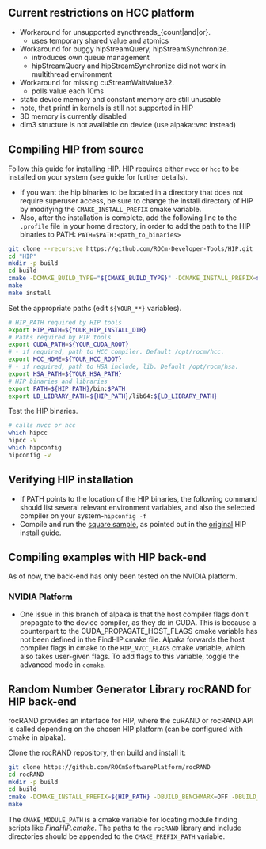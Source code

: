 ## Current restrictions on HCC platform

- Workaround for unsupported syncthreads_{count|and|or}.
  - uses temporary shared value and atomics
- Workaround for buggy hipStreamQuery, hipStreamSynchronize.
  - introduces own queue management
  - hipStreamQuery and hipStreamSynchronize did not work in multithread environment
- Workaround for missing cuStreamWaitValue32.
  - polls value each 10ms
- static device memory and constant memory are still unusable
- note, that printf in kernels is still not supported in HIP
- 3D memory is currently disabled
- dim3 structure is not available on device (use alpaka::vec instead)

## Compiling HIP from source

Follow [this](https://github.com/ROCm-Developer-Tools/HIP/blob/master/INSTALL.md "HIP installation") guide for installing HIP.
HIP requires either `nvcc` or `hcc` to be installed on your system (see guide for further details).

- If you want the hip binaries to be located in a directory that does not require superuser access, be sure to change the install directory of HIP by modifying the `CMAKE_INSTALL_PREFIX` cmake variable.
- Also, after the installation is complete, add the following line to the `.profile` file in your home directory, in order to add the path to the HIP binaries to PATH:
`PATH=$PATH:<path_to_binaries>`

```bash
git clone --recursive https://github.com/ROCm-Developer-Tools/HIP.git
cd "HIP"
mkdir -p build
cd build
cmake -DCMAKE_BUILD_TYPE="${CMAKE_BUILD_TYPE}" -DCMAKE_INSTALL_PREFIX=${YOUR_HIP_INSTALL_DIR} -DBUILD_TESTING=OFF ..
make
make install
```
Set the appropriate paths (edit `${YOUR_**}` variables).
```bash
# HIP_PATH required by HIP tools
export HIP_PATH=${YOUR_HIP_INSTALL_DIR}
# Paths required by HIP tools
export CUDA_PATH=${YOUR_CUDA_ROOT}
# - if required, path to HCC compiler. Default /opt/rocm/hcc.
export HCC_HOME=${YOUR_HCC_ROOT}
# - if required, path to HSA include, lib. Default /opt/rocm/hsa.
export HSA_PATH=${YOUR_HSA_PATH}
# HIP binaries and libraries
export PATH=${HIP_PATH}/bin:$PATH
export LD_LIBRARY_PATH=${HIP_PATH}/lib64:${LD_LIBRARY_PATH}
```
Test the HIP binaries.
```bash
# calls nvcc or hcc
which hipcc
hipcc -V
which hipconfig
hipconfig -v
```


## Verifying HIP installation
- If PATH points to the location of the HIP binaries, the following command should list several relevant environment variables, and also the selected compiler on your system-`hipconfig -f`
- Compile and run the [square sample](https://github.com/ROCm-Developer-Tools/HIP/tree/master/samples/0_Intro/square), as pointed out in the [original](https://github.com/ROCm-Developer-Tools/HIP/blob/master/INSTALL.md#verify-your-installation) HIP install guide.

## Compiling examples with HIP back-end
As of now, the back-end has only been tested on the NVIDIA platform.
### NVIDIA Platform
* One issue in this branch of alpaka is that the host compiler flags don't propagate to the device compiler, as they do in CUDA. This is because a counterpart to the CUDA_PROPAGATE_HOST_FLAGS cmake variable has not been defined in the FindHIP.cmake file.
Alpaka forwards the host compiler flags in cmake to the `HIP_NVCC_FLAGS` cmake variable, which also takes user-given flags. To add flags to this variable, toggle the advanced mode in `ccmake`.


## Random Number Generator Library rocRAND for HIP back-end

rocRAND provides an interface for HIP, where the cuRAND or rocRAND API is called depending on the chosen HIP platform (can be configured with cmake in alpaka).

Clone the rocRAND repository, then build and install it:
```bash
git clone https://github.com/ROCmSoftwarePlatform/rocRAND
cd rocRAND
mkdir -p build
cd build
cmake -DCMAKE_INSTALL_PREFIX=${HIP_PATH} -DBUILD_BENCHMARK=OFF -DBUILD_TEST=OFF -DCMAKE_MODULE_PATH=${HIP_PATH}/cmake ..
make
```

The `CMAKE_MODULE_PATH` is a cmake variable for locating module finding scripts like *FindHIP.cmake*.
The paths to the `rocRAND` library and include directories should be appended to the `CMAKE_PREFIX_PATH` variable.

